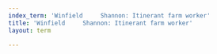 ```yaml
---
index_term: 'Winfield     Shannon: Itinerant farm worker'
title: 'Winfield     Shannon: Itinerant farm worker'
layout: term

---
```

